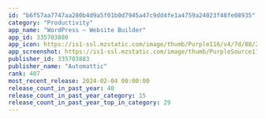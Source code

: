 ```yaml
---
id: "b6f57aa7747aa280b4d9a5f01b0d7945a47c9dd4fe1a4759a24023f48fe08935"
category: "Productivity"
app_name: "WordPress – Website Builder"
app_id: 335703880
app_icon: https://is1-ssl.mzstatic.com/image/thumb/Purple116/v4/7d/88/24/7d882424-53bd-7fc7-c9c6-d5c8367f84d0/AppIcon-0-0-1x_U007emarketing-0-0-0-7-0-0-sRGB-85-220.png/1024x1024bb.png
app_screenshot: https://is1-ssl.mzstatic.com/image/thumb/PurpleSource112/v4/4f/09/45/4f0945f9-96d4-1e0a-8f6d-629960b81eb3/3b1304f8-7617-45e8-a406-11bf40dd834c_Cover_A.png/1284x2778bb.png
publisher_id: 335703883
publisher_name: "Automattic"
rank: 407
most_recent_release: 2024-02-04 00:00:00
release_count_in_past_year: 40
release_count_in_past_year_category: 15
release_count_in_past_year_top_in_category: 29
---
```

